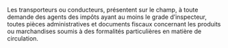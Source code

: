 Les transporteurs ou conducteurs, présentent sur le champ, à toute demande des agents des impôts ayant au moins le grade d’inspecteur, toutes pièces administratives et documents fiscaux concernant les produits ou marchandises soumis à des formalités particulières en matière de circulation.